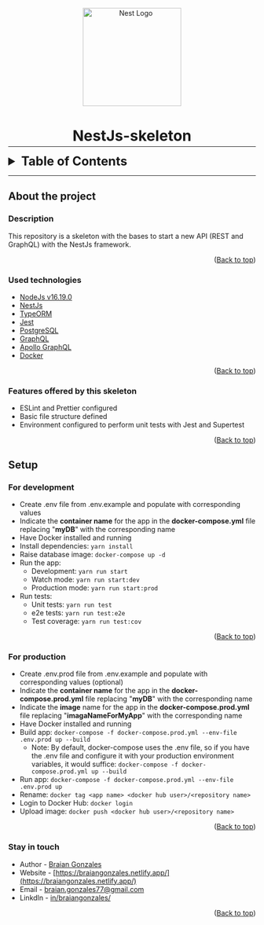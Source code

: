<p align="center">
  <a href="http://nestjs.com/" target="blank">
    <img src="https://nestjs.com/img/logo-small.svg" width="200" alt="Nest Logo" />
  </a>
</p>

<h1 style="text-align: center; margin-bottom: -10px; font-size: 30px;"><strong>NestJs-skeleton</strong></h1>

---

<div id="top"></div>

<details>
  <summary style="font-size: 25px"><strong>Table of Contents</strong></summary>
  <ol>
    <li>
      <a href="#about-the-project">About the project</a>
      <ul>
        <li><a href="#description">Description</a></li>
        <li><a href="#used-technologies">Used technologies</a></li>
        <li><a href="#features-offered-by-this-skeleton">Features offered by this skeleton</a></li>
      </ul>
    </li>
    <li>
      <a href="#setup">Setup</a>
      <ul>
        <li><a href="#for-development">For development</a></li>
        <li><a href="#for-production">For production</a></li>
      </ul>
    </li>
    <li><a href="#stay-in-touch">Stay in touch</a></li>
  </ol>
</details>

---

## __About the project__

### __Description__

This repository is a skeleton with the bases to start a new API (REST and GraphQL) with the NestJs framework.

<p align="right">(<a href="#top">Back to top</a>)</p>

### __Used technologies__

- [NodeJs v16.19.0](https://nodejs.org/es/)
- [NestJs](https://nestjs.com/)
- [TypeORM](https://typeorm.io/)
- [Jest](https://jestjs.io/)
- [PostgreSQL](https://www.postgresql.org/)
- [GraphQL](https://graphql.org/)
- [Apollo GraphQL](https://www.apollographql.com/)
- [Docker](https://www.docker.com/)

<p align="right">(<a href="#top">Back to top</a>)</p>

### __Features offered by this skeleton__

<!-- - Base CRUD -->
- ESLint and Prettier configured
- Basic file structure defined
- Environment configured to perform unit tests with Jest and Supertest
<!-- - Módules:
  - Auth
  - User
  - Profile -->

<p align="right">(<a href="#top">Back to top</a>)</p>

## __Setup__

### __For development__
- Create .env file from .env.example and populate with corresponding values
- Indicate the __container name__ for the app in the __docker-compose.yml__ file replacing "__myDB__" with the corresponding name
- Have Docker installed and running
- Install dependencies: `yarn install`
- Raise database image: `docker-compose up -d`
- Run the app: 
  - Development: `yarn run start`
  - Watch mode: `yarn run start:dev`
  - Production mode: `yarn run start:prod`
- Run tests: 
  - Unit tests: `yarn run test`
  - e2e tests: `yarn run test:e2e`
  - Test coverage: `yarn run test:cov`

<p align="right">(<a href="#top">Back to top</a>)</p>

### __For production__
- Create .env.prod file from .env.example and populate with corresponding values (optional)
- Indicate the __container name__ for the app in the __docker-compose.prod.yml__ file replacing "__myDB__" with the corresponding name
- Indicate the __image__ name for the app in the __docker-compose.prod.yml__ file replacing "__imagaNameForMyApp__" with the corresponding name
- Have Docker installed and running
- Build app: `docker-compose -f docker-compose.prod.yml --env-file .env.prod up --build`
  - Note: By default, docker-compose uses the .env file, so if you have the .env file and configure it with your production environment variables, it would suffice: `docker-compose -f docker-compose.prod.yml up --build`
- Run app: `docker-compose -f docker-compose.prod.yml --env-file .env.prod up`
- Rename: `docker tag <app name> <docker hub user>/<repository name>`
- Login to Docker Hub: `docker login`
- Upload image: `docker push <docker hub user>/<repository name>`

<p align="right">(<a href="#top">Back to top</a>)</p>

### __Stay in touch__

- Author - [Braian Gonzales](https://kamilmysliwiec.com)
- Website - [https://braiangonzales.netlify.app/](https://braiangonzales.netlify.app/)
- Email - [braian.gonzales77@gmail.com](mailto:braian.gonzales77@gmail.com)
- LinkdIn - [in/braiangonzales/](https://www.linkedin.com/in/braiangonzales/)

<p align="right">(<a href="#top">Back to top</a>)</p>
